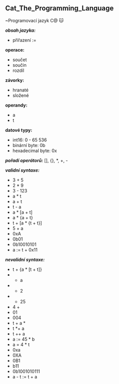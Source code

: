 ## Cat_The_Programming_Language
~Programovací jazyk C@ 🐱

***obsah jazyka:*** 
  - přiřazení :=
              
  **operace:**
  - součet 
  - součin 
  - rozdíl
              
  **závorky:**
  - hranaté
  - složené
  
  **operandy:**
  - a
  - t

  **datové typy:**
  - int16: 0 - 65 536
  - binární byte: 0b
  - hexadecimal byte: 0x

***pořadí operátorů:***
  [], {}, *, +, -

***validní syntaxe:***
  - 3 + 5
  - 2 * 9
  - 3 - 123
  - a * t
  - a + t
  - t - a
  - a * [a + t]
  - a * {a + t}
  - t + [a * {t + t}]
  - 5 + a
  - 0xA
  - 0b01
  - 0b10010101
  - a := t + 0x11

***nevalidní syntaxe:***
  - t + {a * [t + t]}
  - + a
  - + 2
  - * 25
  - 4 +
  - 01
  - 004
  - t + a *
  - t *+ a
  - t ++ a
  - a := 45 * b
  - a = 4 * t
  - 0xa
  - 0XA
  - 0B1
  - b11
  - 0b1001010111
  - a - t := t + a
